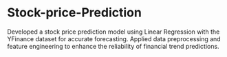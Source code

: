 # Stock-price-Prediction
Developed a stock price prediction model using Linear Regression with the YFinance dataset for accurate forecasting. Applied data preprocessing and feature engineering to enhance the reliability of financial trend predictions.
